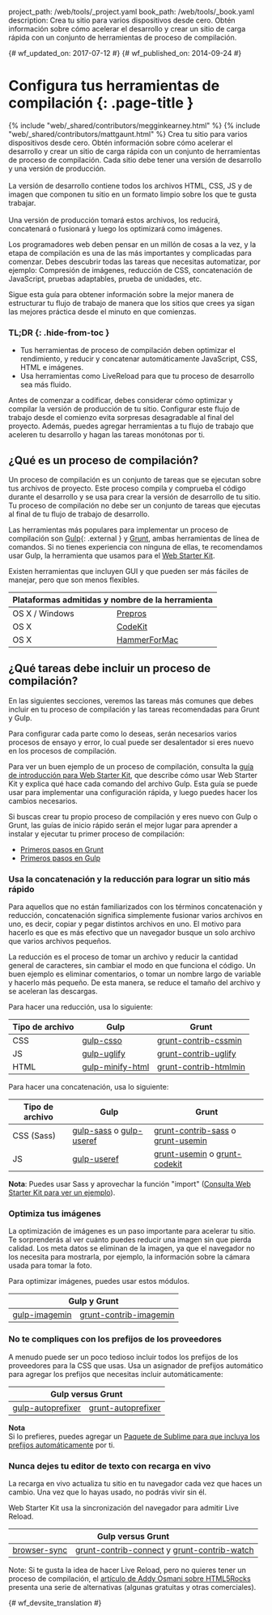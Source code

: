 project_path: /web/tools/_project.yaml
book_path: /web/tools/_book.yaml
description: Crea tu sitio para varios dispositivos desde cero. Obtén información sobre cómo acelerar el desarrollo y crear un sitio de carga rápida con un conjunto de herramientas de proceso de compilación.

{# wf_updated_on: 2017-07-12 #}
{# wf_published_on: 2014-09-24 #}

# Configura tus herramientas de compilación {: .page-title }

{% include "web/_shared/contributors/megginkearney.html" %}
{% include "web/_shared/contributors/mattgaunt.html" %}
Crea tu sitio para varios dispositivos desde cero. Obtén información sobre cómo acelerar el desarrollo y crear un sitio de carga rápida con un conjunto de herramientas de proceso de compilación. Cada sitio debe tener una versión de desarrollo y una versión de producción.<br /><br />La versión de desarrollo contiene todos los archivos HTML, CSS, JS y de imagen que componen tu sitio en un formato limpio sobre los que te gusta trabajar.<br /><br />Una versión de producción tomará estos archivos, los reducirá, concatenará o fusionará y luego los optimizará como imágenes.

Los programadores web deben pensar en un millón de cosas a la vez, y la etapa de compilación
es una de las más importantes y complicadas para comenzar.  Debes
descubrir todas las tareas que necesitas automatizar, por ejemplo: Compresión
de imágenes, reducción de CSS, concatenación de JavaScript, pruebas adaptables,
prueba de unidades, etc.

Sigue esta guía para obtener información sobre la mejor manera de estructurar tu flujo de trabajo de manera que
los sitios que crees ya sigan las mejores práctica desde
el minuto en que comienzas.


### TL;DR {: .hide-from-toc }
- Tus herramientas de proceso de compilación deben optimizar el rendimiento, y reducir y concatenar automáticamente JavaScript, CSS, HTML e imágenes.
- Usa herramientas como LiveReload para que tu proceso de desarrollo sea más fluido.


Antes de comenzar a codificar, debes considerar cómo optimizar y compilar la
versión de producción de tu sitio. Configurar este flujo de trabajo desde el comienzo
evita sorpresas desagradable al final del proyecto. Además, puedes agregar herramientas
a tu flujo de trabajo que aceleren tu desarrollo y hagan las tareas monótonas
por ti.

## ¿Qué es un proceso de compilación?

Un proceso de compilación es un conjunto de tareas que se ejecutan sobre tus archivos de proyecto. Este proceso compila
y comprueba el código durante el desarrollo y se usa para crear la versión de desarrollo
de tu sitio.  Tu proceso de compilación no debe ser un conjunto de tareas que ejecutas al final de
tu flujo de trabajo de desarrollo.

Las herramientas más populares para implementar un proceso de compilación son
[Gulp](http://gulpjs.com/){: .external } y [Grunt](http://gruntjs.com/), ambas herramientas
de línea de comandos. Si no tienes experiencia con ninguna de ellas, te recomendamos usar Gulp, la herramienta que usamos para el
[Web Starter Kit](/web/tools/starter-kit/).


Existen herramientas que incluyen GUI y que pueden ser más fáciles de manejar, pero que son
menos flexibles.

<table class="responsive">
  <thead>
    <tr>
      <th colspan="2">Plataformas admitidas y nombre de la herramienta</th>
    </tr>
  </thead>
  <tbody>
    <tr>
      <td data-th="Supported Platforms">OS X / Windows</td>
      <td data-th="Gulp"><a href="http://alphapixels.com/prepros/">Prepros</a></td>
    </tr>
    <tr>
      <td data-th="Supported Platforms">OS X</td>
      <td data-th="Gulp"><a href="https://incident57.com/codekit/">CodeKit</a></td>
    </tr>
    <tr>
      <td data-th="Supported Platforms">OS X</td>
      <td data-th="Gulp"><a href="http://hammerformac.com/">HammerForMac</a></td>
    </tr>
  </tbody>
</table>


## ¿Qué tareas debe incluir un proceso de compilación?

En las siguientes secciones, veremos las tareas más comunes que
debes incluir en tu proceso de compilación y las tareas recomendadas para Grunt y Gulp.

Para configurar cada parte como lo deseas, serán necesarios varios procesos de ensayo y error,
lo cual puede ser desalentador si eres nuevo en los procesos de compilación.

Para ver un buen ejemplo de un proceso de compilación, consulta la [guía de introducción para Web Starter
Kit](/web/fundamentals/getting-started/web-starter-kit/),
que describe cómo usar Web Starter Kit y explica qué hace cada comando
del archivo Gulp. Esta guía se puede usar para implementar una configuración rápida, y luego
puedes hacer los cambios necesarios.

Si buscas crear tu propio proceso de compilación y eres nuevo con Gulp
o Grunt, las guías de inicio rápido serán el mejor lugar para aprender a instalar
y ejecutar tu primer proceso de compilación:

* [Primeros pasos en Grunt](http://gruntjs.com/getting-started)
* [Primeros pasos
  en Gulp](https://github.com/gulpjs/gulp/blob/master/docs/getting-started.md#getting-started)

### Usa la concatenación y la reducción para lograr un sitio más rápido

Para aquellos que no están familiarizados con los términos concatenación y reducción,
concatenación significa simplemente fusionar varios archivos en uno, es decir, copiar y
pegar distintos archivos en uno. El motivo para hacerlo es que es más
efectivo que un navegador busque un solo archivo que varios archivos pequeños.

La reducción es el proceso de tomar un archivo y reducir la cantidad general de
caracteres, sin cambiar el modo en que funciona el código. Un buen ejemplo es
eliminar comentarios, o tomar un nombre largo de variable y hacerlo más pequeño. De esta manera,
se reduce el tamaño del archivo y se aceleran las descargas.

Para hacer una reducción, usa lo siguiente:

<table>
  <thead>
    <tr>
      <th data-th="Type of File">Tipo de archivo</th>
      <th data-th="Gulp">Gulp</th>
      <th data-th="Grunt">Grunt</th>
    </tr>
  </thead>
  <tbody>
    <tr>
      <td data-th="Type of File">CSS</td>
      <td data-th="Gulp"><a href="https://github.com/ben-eb/gulp-csso">gulp-csso</a></td>
      <td data-th="Grunt"><a href="https://github.com/gruntjs/grunt-contrib-cssmin">grunt-contrib-cssmin</a></td>
    </tr>
    <tr>
      <td data-th="Type of File">JS</td>
      <td data-th="Gulp"><a href="https://github.com/terinjokes/gulp-uglify/">gulp-uglify</a></td>
      <td data-th="Grunt"><a href="https://github.com/gruntjs/grunt-contrib-uglify">grunt-contrib-uglify</a></td>
    </tr>
    <tr>
      <td data-th="Type of File">HTML</td>
      <td data-th="Gulp"><a href="https://www.npmjs.com/package/gulp-minify-html">gulp-minify-html</a></td>
      <td data-th="Grunt"><a href="https://github.com/gruntjs/grunt-contrib-htmlmin">grunt-contrib-htmlmin</a></td>
    </tr>
  </tbody>
</table>

Para hacer una concatenación, usa lo siguiente:

<table>
  <thead>
    <tr>
      <th data-th="Type of File">Tipo de archivo</th>
      <th data-th="Gulp">Gulp</th>
      <th data-th="Grunt">Grunt</th>
    </tr>
  </thead>
  <tbody>
    <tr>
      <td data-th="Type of File">CSS (Sass)</td>
      <td data-th="Gulp"><a href="https://github.com/dlmanning/gulp-sass">gulp-sass</a> o <a href="https://github.com/jonkemp/gulp-useref">gulp-useref</a></td>
      <td data-th="Grunt"><a href="https://github.com/gruntjs/grunt-contrib-sass">grunt-contrib-sass</a> o <a href="https://github.com/yeoman/grunt-usemin">grunt-usemin</a></td>
    </tr>
    <tr>
      <td data-th="Type of File">JS</td>
      <td data-th="Gulp"><a href="https://github.com/jonkemp/gulp-useref">gulp-useref</a></td>
      <td data-th="Grunt"><a href="https://github.com/yeoman/grunt-usemin">grunt-usemin</a> o <a href="https://github.com/fatso83/grunt-codekit">grunt-codekit</a></td>
    </tr>
  </tbody>
</table>

**Nota**: Puedes usar Sass y aprovechar la función "import" ([Consulta Web Starter
Kit para ver un ejemplo](https://github.com/google/web-starter-kit/blob/master/app/styles/main.scss)).

### Optimiza tus imágenes

La optimización de imágenes es un paso importante para acelerar tu sitio. Te sorprenderás
al ver cuánto puedes reducir una imagen sin que pierda calidad. Los meta
datos se eliminan de la imagen, ya que el navegador no los necesita para mostrarla,
por ejemplo, la información sobre la cámara usada para tomar la foto.

Para optimizar imágenes, puedes usar estos módulos.

<table class="responsive">
  <thead>
    <tr>
      <th colspan="2">Gulp y Grunt</th>
    </tr>
  </thead>
  <tbody>
    <tr>
      <td data-th="Gulp"><a href="https://github.com/sindresorhus/gulp-imagemin">gulp-imagemin</a></td>
      <td data-th="Grunt"><a href="https://github.com/gruntjs/grunt-contrib-imagemin">grunt-contrib-imagemin</a></td>
    </tr>
  </tbody>
</table>

### No te compliques con los prefijos de los proveedores

A menudo puede ser un poco tedioso incluir todos los prefijos de los proveedores para la CSS
que usas. Usa un asignador de prefijos automático para agregar los prefijos que necesitas
incluir automáticamente:

<table class="responsive">
  <thead>
    <tr>
      <th colspan="2">Gulp versus Grunt</th>
    </tr>
  </thead>
  <tbody>
    <tr>
      <td data-th="Gulp"><a href="https://github.com/sindresorhus/gulp-autoprefixer">gulp-autoprefixer</a></td>
      <td data-th="Grunt"><a href="https://github.com/nDmitry/grunt-autoprefixer">grunt-autoprefixer</a></td>
    </tr>
  </tbody>
</table>

**Nota**  
Si lo prefieres, puedes agregar un [Paquete de Sublime para que incluya los prefijos automáticamente](/web/tools/setup/setup-editor#autoprefixer) por
ti.

### Nunca dejes tu editor de texto con recarga en vivo

La recarga en vivo actualiza tu sitio en tu navegador cada vez que haces un cambio.
Una vez que lo hayas usado, no podrás vivir sin él.

Web Starter Kit usa la sincronización del navegador para admitir Live Reload.

<table class="responsive">
  <thead>
    <tr>
      <th colspan="2">Gulp versus Grunt</th>
    </tr>
  </thead>
  <tbody>
    <tr>
      <td data-th="Gulp"><a href="http://www.browsersync.io/docs/gulp/">browser-sync</a></td>
      <td data-th="Grunt"><a href="https://github.com/gruntjs/grunt-contrib-connect">grunt-contrib-connect</a> y <a href="https://github.com/gruntjs/grunt-contrib-watch">grunt-contrib-watch</a></td>
    </tr>
  </tbody>
</table>

Note: Si te gusta la idea de hacer Live Reload, pero no quieres tener un proceso de compilación, el [artículo de Addy Osmani sobre HTML5Rocks](http://www.html5rocks.com/en/tutorials/tooling/synchronized-cross-device-testing/) presenta una serie de alternativas (algunas gratuitas y otras comerciales).


{# wf_devsite_translation #}
